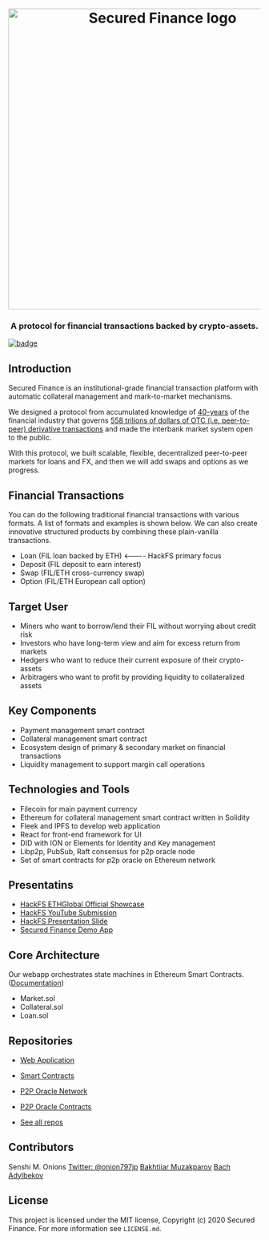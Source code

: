 <h1 align="center">
  <img width="600" src="img/logo.jpg" alt="Secured Finance logo" />
</h1>

<h3 align="center">A protocol for financial transactions backed by crypto-assets.</h3>

[![badge](https://img.shields.io/badge/submit%20for-HackFS-blue)](https://hack.ethglobal.co/showcase/secured-finance-recTkx6c1RDoLeaQm)

## Introduction

Secured Finance is an institutional-grade financial transaction platform with automatic collateral management and mark-to-market mechanisms.

We designed a protocol from accumulated knowledge of [40-years](https://en.wikipedia.org/wiki/Swap_(finance)#History) of the financial industry that governs [558 trilions of dollars of OTC (i.e. peer-to-peer) derivative transactions](https://stats.bis.org/statx/srs/table/d5.1) and made the interbank market system open to the public.

With this protocol, we built scalable, flexible, decentralized peer-to-peer markets for loans and FX, and then we will add swaps and options as we progress.

## Financial Transactions

You can do the following traditional financial transactions with various formats.
A list of formats and examples is shown below. We can also create innovative structured products by combining these plain-vanilla transactions.

- Loan (FIL loan backed by ETH) <---- HackFS primary focus
- Deposit (FIL deposit to earn interest)
- Swap (FIL/ETH cross-currency swap)
- Option (FIL/ETH European call option)

## Target User

- Miners who want to borrow/lend their FIL without worrying about credit risk
- Investors who have long-term view and aim for excess return from markets
- Hedgers who want to reduce their current exposure of their crypto-assets
- Arbitragers who want to profit by providing liquidity to collateralized assets

## Key Components

- Payment management smart contract
- Collateral management smart contract
- Ecosystem design of primary & secondary market on financial transactions
- Liquidity management to support margin call operations

## Technologies and Tools

- Filecoin for main payment currency
- Ethereum for collateral management smart contract written in Solidity
- Fleek and IPFS to develop web application
- React for front-end framework for UI
- DID with ION or Elements for Identity and Key management
- Libp2p, PubSub, Raft consensus for p2p oracle node
- Set of smart contracts for p2p oracle on Ethereum network

## Presentatins
- [HackFS ETHGlobal Official Showcase](https://hack.ethglobal.co/showcase/secured-finance-recTkx6c1RDoLeaQm)
- [HackFS YouTube Submission](https://youtu.be/cJ7RFAyNHbY)
- [HackFS Presentation Slide](https://github.com/Secured-Finance/secured-finance-docs/blob/master/basics/HackFS-Presentation.pdf)
- [Secured Finance Demo App](https://securedfinance.on.fleek.co/)

## Core Architecture

Our webapp orchestrates state machines in Ethereum Smart Contracts.
([Documentation](https://github.com/Secured-Finance/secured-finance-docs/tree/master/basics))

- Market.sol
- Collateral.sol
- Loan.sol

## Repositories

- [Web Application](https://github.com/Secured-Finance/Secured-Finance-app)
- [Smart Contracts](https://github.com/Secured-Finance/smart-contracts)
- [P2P Oracle Network](https://github.com/Secured-Finance/p2p-oracle-node)
- [P2P Oracle Contracts](https://github.com/Secured-Finance/p2p-oracle-smart-contracts)

- [See all repos](https://github.com/Secured-Finance)

## Contributors

Senshi M. Onions [Twitter: @onion797jp](https://twitter.com/onion797jp)
[Bakhtiiar Muzakparov](https://github.com/muzakparov)
[Bach Adylbekov](https://github.com/bahadylbekov)

## License

This project is licensed under the MIT license, Copyright (c) 2020 Secured Finance. For more information see `LICENSE.md`.

